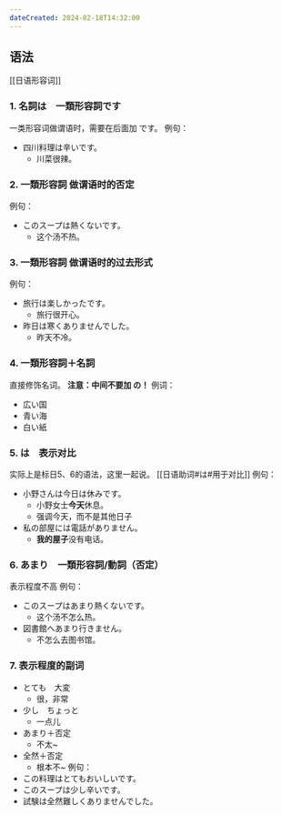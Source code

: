 ```yaml
---
dateCreated: 2024-02-18T14:32:00
---
```

## 语法
[[日语形容词]]
### 1. 名詞は　一類形容詞です
一类形容词做谓语时，需要在后面加 です。
例句：
- 四川料理は辛いです。
	- 川菜很辣。
### 2. 一類形容詞 做谓语时的否定
例句：
- このスープは熱くないです。
	- 这个汤不热。
### 3. 一類形容詞 做谓语时的过去形式
例句：
- 旅行は楽しかったです。
	- 旅行很开心。
- 昨日は寒くありませんでした。
	- 昨天不冷。
### 4. 一類形容詞＋名詞
直接修饰名词。
**注意：中间不要加 の！**
例词：
- 広い国
- 青い海
- 白い紙
### 5. は　表示对比
实际上是标日5、6的语法，这里一起说。
[[日语助词#は#用于对比]]
例句：
- 小野さんは今日は休みです。
	- 小野女士**今天**休息。
	- 强调今天，而不是其他日子
- 私の部屋には電話がありません。
	- **我的屋子**没有电话。
### 6. あまり　一類形容詞/動詞（否定）
表示程度不高
例句：
- このスープはあまり熱くないです。
	- 这个汤不怎么热。
- 図書館へあまり行きません。
	- 不怎么去图书馆。
### 7. 表示程度的副词
- とても　大変
	- 很，非常
- 少し　ちょっと
	- 一点儿
- あまり＋否定
	- 不太~
- 全然＋否定
	- 根本不~
例句：
- この料理はとてもおいしいです。
- このスープは少し辛いです。
- 試験は全然難しくありませんでした。